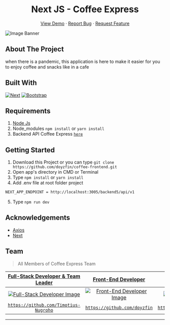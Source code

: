 <h1 align='center'>Next JS - Coffee Express</h1>
  <p align="center">
    <a href="https://coffee-frontend.vercel.app/">View Demo</a>
    ·
    <a href="https://github.com/doyzfin/coffe-frontend/issues">Report Bug</a>
    ·
    <a href="https://github.com/doyzfin/coffe-frontend/pulls">Request Feature</a>
  </p>

![Image Banner](https://raw.githubusercontent.com/doyzfin/coffee-frontend/main/public/coffee.jpg)

## About The Project

when there is a pandemic, this application is here to make it easier for you to enjoy coffee and snacks like in a cafe

## Built With

[![Next](https://img.shields.io/badge/next-v11.0.0-green)](https://github.com/vercel/next.js/)
[![Bootstrap](https://img.shields.io/badge/Bootstrap-v4.5.x-blue)](https://github.com/react-bootstrap/react-bootstrap)

## Requirements

1. <a href="https://nodejs.org/en/download/">Node Js</a>
2. Node_modules `npm install` or `yarn install`
3. Backend API Coffee Express [`here`](https://github.com/Timotius-Nugroho/cofee-backend)

## Getting Started

1. Download this Project or you can type `git clone https://github.com/doyzfin/coffee-frontend.git`
2. Open app's directory in CMD or Terminal
3. Type `npm install` or `yarn install`
4. Add .env file at root folder project

```sh
NEXT_APP_ENDPOINT = http://localhost:3005/backend5/api/v1
```

5. Type `npm run dev`

## Acknowledgements

- [Axios](https://www.npmjs.com/package/axios)
- [Next](https://nextjs.org/)

## Team

> All Members of Coffee Express Team

|                           <a href="#" target="_blank">**Full-Stack Developer & Team Leader**</a>                           |                                                      <a href="#" target="_blank">**Front-End Developer**</a>                                                      |                                <a href="#" target="_blank">**Front-End Developer**</a>                                 |                               <a href="#" target="_blank">**Back-End Developer**</a>                               |     |     |
| :------------------------------------------------------------------------------------------------------------------------: | :---------------------------------------------------------------------------------------------------------------------------------------------------------------: | :--------------------------------------------------------------------------------------------------------------------: | :----------------------------------------------------------------------------------------------------------------: | :-: | :-: |
| [![Full-Stack Developer Image](https://avatars.githubusercontent.com/u/78992859?v=4)](https://github.com/Timotius-Nugroho) | [![Front-End Developer Image](https://avatars.githubusercontent.com/u/67232524?s=400&u=074ea4d9ba2705d2192a9cb5aca98ffc8824f1b8&v=4)](https://github.com/doyzfin) | [![Front-End Developer Image](https://avatars.githubusercontent.com/u/78518079?v=4)](https://github.com/elazsyahranie) | [![Back-End Developer Image](https://avatars.githubusercontent.com/u/72638066?v=4)](https://github.com/rifqiziyad) |     |     |
|          <a href="https://github.com/Timotius-Nugroho" target="_blank">`https://github.com/Timotius-Nugroho`</a>           |                                       <a href="https://github.com/doyzfin" target="_blank">`https://github.com/doyzfin`</a>                                       |           <a href="https://github.com/elazsyahranie" target="_blank">`https://github.com/elazsyahranie`</a>            |            <a href="https://github.com/rifqiziyad" target="_blank">`https://github.com/rifqiziyad`</a>             |

---
